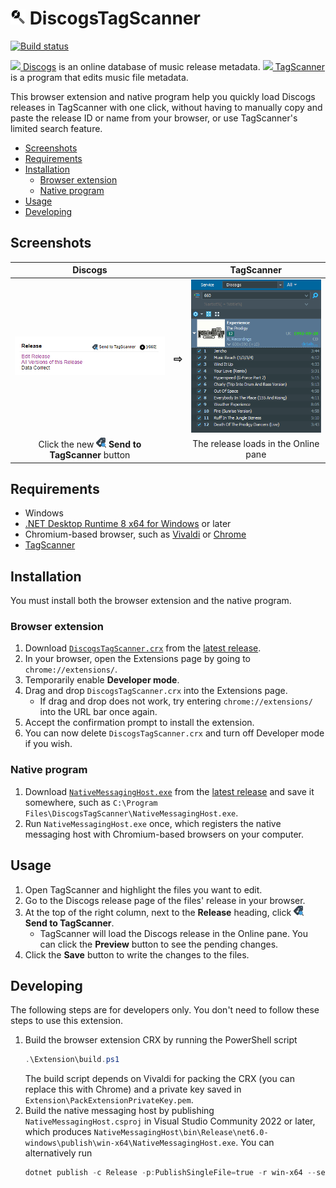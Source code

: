 <img src="Extension/src/images/24.png" height="24" /> DiscogsTagScanner
===

[![Build status](https://img.shields.io/github/actions/workflow/status/Aldaviva/DiscogsTagScanner/dotnet.yml?branch=master&logo=github)](https://github.com/Aldaviva/DiscogsTagScanner/actions/workflows/dotnet.yml)

[<img src="https://www.discogs.com/favicon.ico" height="16"/> Discogs](https://www.discogs.com/) is an online database of music release metadata. [<img src="https://www.xdlab.ru/favicon.ico" height="16"/> TagScanner](https://www.xdlab.ru/en/) is a program that edits music file metadata.

This browser extension and native program help you quickly load Discogs releases in TagScanner with one click, without having to manually copy and paste the release ID or name from your browser, or use TagScanner's limited search feature.

<!-- MarkdownTOC autolink="true" bracket="round" autoanchor="true" levels="1,2,3" -->

- [Screenshots](#screenshots)
- [Requirements](#requirements)
- [Installation](#installation)
    - [Browser extension](#browser-extension)
    - [Native program](#native-program)
- [Usage](#usage)
- [Developing](#developing)

<!-- /MarkdownTOC -->

<a id="screenshots"></a>
## Screenshots

|Discogs||TagScanner|
|:---:|:---:|:---:|
|<img src=".github/images/discogs.png" />|<h3>&#8680;</h3>|<img src=".github/images/tagscanner.png" />|
|Click the new **<img src="icons/16.png" height="16" /> Send to TagScanner** button||The release loads in the Online pane|

<a id="requirements"></a>
## Requirements

- Windows
- [.NET Desktop Runtime 8 x64 for Windows](https://dotnet.microsoft.com/en-us/download/dotnet/8.0) or later
- Chromium-based browser, such as [Vivaldi](https://vivaldi.com/download/) or [Chrome](https://www.google.com/chrome/)
- [TagScanner](https://www.xdlab.ru/en/download.htm)

<a id="installation"></a>
## Installation

You must install both the browser extension and the native program.

<a id="browser-extension"></a>
### Browser extension

1. Download [`DiscogsTagScanner.crx`](https://github.com/Aldaviva/DiscogsTagScanner/releases/latest/download/DiscogsTagScanner.crx) from the [latest release](https://github.com/Aldaviva/DiscogsTagScanner/releases/latest).
1. In your browser, open the Extensions page by going to `chrome://extensions/`.
1. Temporarily enable **Developer mode**.
1. Drag and drop `DiscogsTagScanner.crx` into the Extensions page.
    - If drag and drop does not work, try entering `chrome://extensions/` into the URL bar once again.
1. Accept the confirmation prompt to install the extension.
1. You can now delete `DiscogsTagScanner.crx` and turn off Developer mode if you wish.

<a id="native-program"></a>
### Native program

1. Download [`NativeMessagingHost.exe`](https://github.com/Aldaviva/DiscogsTagScanner/releases/latest/download/NativeMessagingHost.exe) from the [latest release](https://github.com/Aldaviva/DiscogsTagScanner/releases/latest) and save it somewhere, such as `C:\Program Files\DiscogsTagScanner\NativeMessagingHost.exe`.
1. Run `NativeMessagingHost.exe` once, which registers the native messaging host with Chromium-based browsers on your computer.

<a id="usage"></a>
## Usage
1. Open TagScanner and highlight the files you want to edit.
1. Go to the Discogs release page of the files' release in your browser.
1. At the top of the right column, next to the **Release** heading, click **<img src="icons/16.png" height="16" /> Send to TagScanner**.
    - TagScanner will load the Discogs release in the Online pane. You can click the **Preview** button to see the pending changes.
1. Click the **Save** button to write the changes to the files.

<a id="developing"></a>
## Developing

The following steps are for developers only. You don't need to follow these steps to use this extension.

1. Build the browser extension CRX by running the PowerShell script
    ```powershell
    .\Extension\build.ps1
    ```
    The build script depends on Vivaldi for packing the CRX (you can replace this with Chrome) and a private key saved in `Extension\PackExtensionPrivateKey.pem`.
1. Build the native messaging host by publishing `NativeMessagingHost.csproj` in Visual Studio Community 2022 or later, which produces `NativeMessagingHost\bin\Release\net6.0-windows\publish\win-x64\NativeMessagingHost.exe`. You can alternatively run
    ```powershell
    dotnet publish -c Release -p:PublishSingleFile=true -r win-x64 --self-contained false .\NativeMessagingHost\NativeMessagingHost.csproj
    ```
